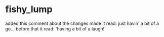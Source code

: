 # fishy_lump
added this comment about the changes made
it read: just havin' a bit of a go...
before that it read: 'having a bit of a laugh!'
